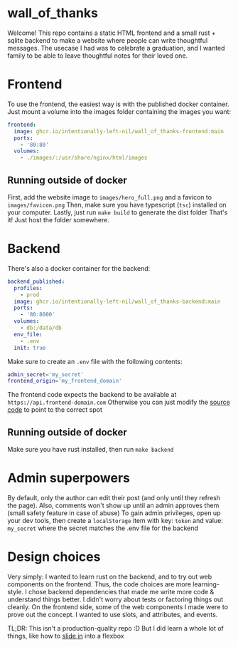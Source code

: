 # wall_of_thanks

Welcome! This repo contains a static HTML frontend and a small rust + sqlite backend to make a website where people can write thoughtful messages. The usecase I had was to celebrate a graduation, and I wanted family to be able to leave thoughtful notes for their loved one.

# Frontend

To use the frontend, the easiest way is with the published docker container. Just mount a volume into the images folder containing the images you want:

```yaml
frontend:
  image: ghcr.io/intentionally-left-nil/wall_of_thanks-frontend:main
  ports:
    - '80:80'
  volumes:
    - ./images/:/usr/share/nginx/html/images
```

## Running outside of docker

First, add the website image to `images/hero_full.png` and a favicon to `images/favicon.png`
Then, make sure you have typescript (`tsc`) installed on your computer.
Lastly, just run `make build` to generate the dist folder
That's it! Just host the folder somewhere.

# Backend

There's also a docker container for the backend:

```yaml
backend_published:
  profiles:
    - prod
  image: ghcr.io/intentionally-left-nil/wall_of_thanks-backend:main
  ports:
    - '80:8000'
  volumes:
    - db:/data/db
  env_file:
    - .env
  init: true
```

Make sure to create an `.env` file with the following contents:

```sh
admin_secret='my_secret'
frontend_origin='my_frontend_domain'
```

The frontend code expects the backend to be available at `https://api.frontend-domain.com`
Otherwise you can just modify the [source code](./ts/backend.ts) to point to the correct spot

## Running outside of docker

Make sure you have rust installed, then run `make backend`

# Admin superpowers

By default, only the author can edit their post (and only until they refresh the page).
Also, comments won't show up until an admin approves them (small safety feature in case of abuse)
To gain admin privileges, open up your dev tools, then create a `localStorage` item with key: `token` and value: `my_secret` where the secret matches the .env file for the backend

# Design choices

Very simply: I wanted to learn rust on the backend, and to try out web components on the frontend. Thus, the code choices are more learning-style. I chose backend dependencies that made me write more code & understand things better. I didn't worry about tests or factoring things out cleanly. On the frontend side, some of the web components I made were to prove out the concept. I wanted to use slots, and attributes, and events.

TL;DR: This isn't a production-quality repo :D But I did learn a whole lot of things, like how to [slide in](./ts/column_item.ts) into a flexbox

